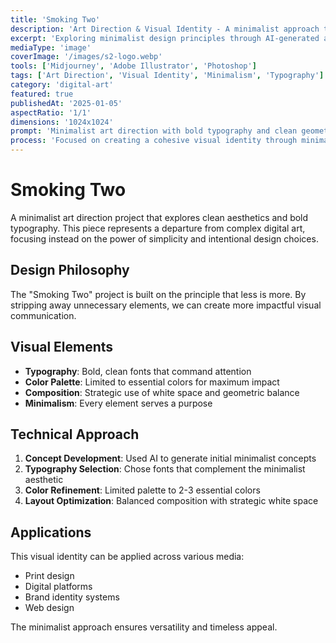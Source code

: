```yaml
---
title: 'Smoking Two'
description: 'Art Direction & Visual Identity - A minimalist approach to digital art with bold typography and clean aesthetics.'
excerpt: 'Exploring minimalist design principles through AI-generated art direction.'
mediaType: 'image'
coverImage: '/images/s2-logo.webp'
tools: ['Midjourney', 'Adobe Illustrator', 'Photoshop']
tags: ['Art Direction', 'Visual Identity', 'Minimalism', 'Typography']
category: 'digital-art'
featured: true
publishedAt: '2025-01-05'
aspectRatio: '1/1'
dimensions: '1024x1024'
prompt: 'Minimalist art direction with bold typography and clean geometric shapes'
process: 'Focused on creating a cohesive visual identity through minimalist design principles, using AI to generate initial concepts then refining through traditional design tools.'
---
```


# Smoking Two

A minimalist art direction project that explores clean aesthetics and bold typography. This piece represents a departure from complex digital art, focusing instead on the power of simplicity and intentional design choices.

## Design Philosophy

The "Smoking Two" project is built on the principle that less is more. By stripping away unnecessary elements, we can create more impactful visual communication.

## Visual Elements

- **Typography**: Bold, clean fonts that command attention
- **Color Palette**: Limited to essential colors for maximum impact
- **Composition**: Strategic use of white space and geometric balance
- **Minimalism**: Every element serves a purpose

## Technical Approach

1. **Concept Development**: Used AI to generate initial minimalist concepts
2. **Typography Selection**: Chose fonts that complement the minimalist aesthetic
3. **Color Refinement**: Limited palette to 2-3 essential colors
4. **Layout Optimization**: Balanced composition with strategic white space

## Applications

This visual identity can be applied across various media:
- Print design
- Digital platforms
- Brand identity systems
- Web design

The minimalist approach ensures versatility and timeless appeal.

